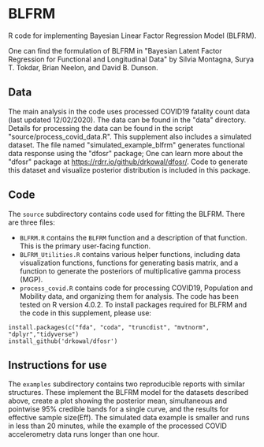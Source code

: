 # BLFRM
R code for implementing Bayesian Linear Factor Regression Model (BLFRM). 

One can find the formulation of BLFRM in "Bayesian Latent Factor Regression for Functional and Longitudinal Data" by Silvia Montagna, Surya T. Tokdar, Brian Neelon, and David B. Dunson.


## Data

The main analysis in the code uses processed COVID19 fatality count data (last updated 12/02/2020). The data can be found in the "data" directory. Details for processing the data can be found in the script "source/process_covid_data.R". 
This supplement also includes a simulated dataset. The file named "simulated_example_blfrm" generates functional data response using the "dfosr" package; One can learn more about the "dfosr" package at https://rdrr.io/github/drkowal/dfosr/. Code to generate this dataset and visualize posterior distribution is included in this package. 


## Code

The `source` subdirectory contains code used for fitting the BLFRM. There are three files:

* `BLFRM.R` contains the `BLFRM` function and a description of that function. This is the primary user-facing function. 
* `BLFRM_Utilities.R` contains various helper functions, including data visualization functions, functions for generating basis matrix, and a function to generate the posteriors of multiplicative gamma process (MGP). 
* `process_covid.R` contains code for processing COVID19, Population and Mobility data, and organizing them for analysis.
The code has been tested on R version 4.0.2. To install packages required for BLFRM and the code in this supplement, please use:

```{r}
install.packages(c("fda", "coda", "truncdist", "mvtnorm", "dplyr","tidyverse")
install_github('drkowal/dfosr')
```


## Instructions for use

The `examples` subdirectory contains two reproducible reports with similar structures. These implement the BLFRM model for the datasets described above, create a plot showing the posterior mean, simultaneous and pointwise 95% credible bands for a single curve, and the results for effective sample size(Eff). The simulated data example is smaller and runs in less than 20 minutes, while the example of the processed COVID accelerometry data runs longer than one hour. 
